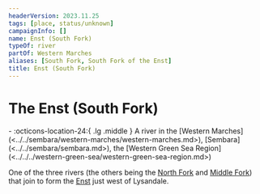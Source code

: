 ```yaml
---
headerVersion: 2023.11.25
tags: [place, status/unknown]
campaignInfo: []
name: Enst (South Fork)
typeOf: river
partOf: Western Marches
aliases: [South Fork, South Fork of the Enst]
title: Enst (South Fork)
---
```


# The Enst (South Fork)
<div class="grid cards ext-narrow-margin ext-one-column" markdown>
-    :octicons-location-24:{ .lg .middle } A river in the [Western Marches](<../../sembara/western-marches/western-marches.md>), [Sembara](<../../sembara/sembara.md>), the [Western Green Sea Region](<../../../western-green-sea/western-green-sea-region.md>)  
</div>


One of the three rivers (the others being the [North Fork](<./enst-north-fork.md>) and [Middle Fork](<./enst-middle-fork.md>)) that join to form the [Enst](<./enst.md>) just west of Lysandale.
